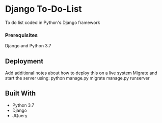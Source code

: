 # Django To-Do-List
To do list coded in Python's Django framework

### Prerequisites
Django and Python 3.7

## Deployment
Add additional notes about how to deploy this on a live system
Migrate and start the server using:
python manage.py migrate
manage.py runserver

## Built With
* Python 3.7
* Django
* JQuery
